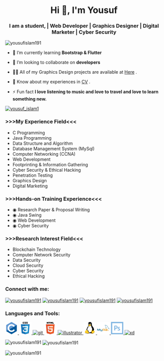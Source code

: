 <h1 align="center">Hi 👋, I'm Yousuf</h1>
<h3 align="center">I am a student, | Web Developer | Graphics Designer | Digital Marketer | Cyber Security</h3>

<p align="left"> <img src="https://komarev.com/ghpvc/?username=yousufislam&label=Profile%20views&color=0e75b6&style=flat" alt="yousufislam191" /> </p>

- 🌱 I’m currently learning **Bootstrap & Flutter**

- 👯 I’m looking to collaborate on **developers**

- 👨‍💻 All of my Graphics Design projects are available at [Here] .

[Here]: https://drive.google.com/drive/folders/1g8l9Sf8KwTw53H00KEMsmQmpKzH-O3Qm "Design Portfolio"

- 📄 Know about my experiences in [CV] . 

[CV]: https://drive.google.com/file/d/1cOtKuzMgouDN9uXKRtnJEyLcwx-ssia8/view?usp=sharing "Yousuf CV"

- ⚡ Fun fact **I love listening to music and love to travel and love to learn something new.**


<p align="left"> <a href="https://twitter.com/yousufislam191" target="blank"><img src="https://img.shields.io/twitter/follow/yousufislam191?logo=twitter&style=for-the-badge" alt="yousuf_islam1" /></a> </p>

<h3 align="left">>>>My Experience Field<<<</h3>

- C Programming
- Java Programming
- Data Structure and Algorithm
- Database Management System (MySql)
- Computer Networking (CCNA)
- Web Development
- Footprinting & Information Gathering
- Cyber Security & Ethical Hacking
- Penetration Testing
- Graphics Design
- Digital Marketing

 <h3 align="left">>>>Hands-on Training Experience<<<</h3>
  
- ◉ Research Paper & Proposal Writing
- ◉ Java Swing
- ◉ Web Development
- ◉ Cyber Security

  
<h3 align="left">>>>Research Interest Field<<<</h3>

- Blockchain Technology
- Computer Network Security
- Data Security
- Cloud Security
- Cyber Security
- Ethical Hacking

<h3 align="left">Connect with me:</h3>
<p align="left">
<a href="https://twitter.com/yousufislam191" target="blank"><img align="center" src="https://raw.githubusercontent.com/rahuldkjain/github-profile-readme-generator/master/src/images/icons/Social/twitter.svg" alt="yousufislam191" height="30" width="40" /></a>
<a href="https://linkedin.com/in/yousufislam191" target="blank"><img align="center" src="https://raw.githubusercontent.com/rahuldkjain/github-profile-readme-generator/master/src/images/icons/Social/linked-in-alt.svg" alt="yousufislam191" height="30" width="40" /></a>
<a href="https://fb.com/yousufislam191" target="blank"><img align="center" src="https://raw.githubusercontent.com/rahuldkjain/github-profile-readme-generator/master/src/images/icons/Social/facebook.svg" alt="yousufislam191" height="30" width="40" /></a>
<a href="https://instagram.com/yousufislam191" target="blank"><img align="center" src="https://raw.githubusercontent.com/rahuldkjain/github-profile-readme-generator/master/src/images/icons/Social/instagram.svg" alt="yousufislam191" height="30" width="40" /></a>
</p>

<h3 align="left">Languages and Tools:</h3>
<p align="left"> <a href="https://www.cprogramming.com/" target="_blank"> <img src="https://raw.githubusercontent.com/devicons/devicon/master/icons/c/c-original.svg" alt="c" width="40" height="40"/> </a> <a href="https://www.w3schools.com/css/" target="_blank"> <img src="https://raw.githubusercontent.com/devicons/devicon/master/icons/css3/css3-original-wordmark.svg" alt="css3" width="40" height="40"/> </a> <a href="https://git-scm.com/" target="_blank"> <img src="https://www.vectorlogo.zone/logos/git-scm/git-scm-icon.svg" alt="git" width="40" height="40"/> </a> <a href="https://www.w3.org/html/" target="_blank"> <img src="https://raw.githubusercontent.com/devicons/devicon/master/icons/html5/html5-original-wordmark.svg" alt="html5" width="40" height="40"/> </a> <a href="https://www.adobe.com/in/products/illustrator.html" target="_blank"> <img src="https://www.vectorlogo.zone/logos/adobe_illustrator/adobe_illustrator-icon.svg" alt="illustrator" width="40" height="40"/> </a> <a href="https://www.linux.org/" target="_blank"> <img src="https://raw.githubusercontent.com/devicons/devicon/master/icons/linux/linux-original.svg" alt="linux" width="40" height="40"/> </a> <a href="https://www.mysql.com/" target="_blank"> <img src="https://raw.githubusercontent.com/devicons/devicon/master/icons/mysql/mysql-original-wordmark.svg" alt="mysql" width="40" height="40"/> </a> <a href="https://www.photoshop.com/en" target="_blank"> <img src="https://raw.githubusercontent.com/devicons/devicon/master/icons/photoshop/photoshop-line.svg" alt="photoshop" width="40" height="40"/> </a> <a href="https://www.adobe.com/products/xd.html" target="_blank"> <img src="https://cdn.worldvectorlogo.com/logos/adobe-xd.svg" alt="xd" width="40" height="40"/> </a> </p>

<p><img align="left" src="https://github-readme-stats.vercel.app/api/top-langs?username=yousufislam191&show_icons=true&locale=en&layout=compact" alt="yousufislam191" /></p>

<p>&nbsp;<img align="center" src="https://github-readme-stats.vercel.app/api?username=yousufislam191&show_icons=true&locale=en" alt="yousufislam191" /></p>

<p><img align="center" src="https://github-readme-streak-stats.herokuapp.com/?user=yousufislam191&" alt="yousufislam191" /></p>
